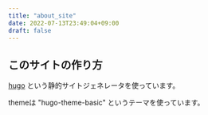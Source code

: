```yaml
---
title: "about_site"
date: 2022-07-13T23:49:04+09:00
draft: false
---
```


## このサイトの作り方

[hugo](https://github.com/gohugoio/hugo) という静的サイトジェネレータを使っています。

themeは "hugo-theme-basic" というテーマを使っています。
